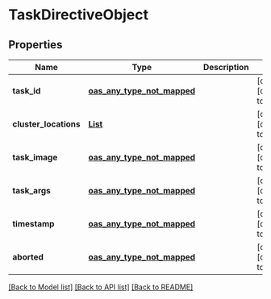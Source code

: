 # TaskDirectiveObject
## Properties

| Name | Type | Description | Notes |
|------------ | ------------- | ------------- | -------------|
| **task\_id** | [**oas_any_type_not_mapped**](.md) |  | [optional] [default to null] |
| **cluster\_locations** | [**List**](AnyType.md) |  | [optional] [default to null] |
| **task\_image** | [**oas_any_type_not_mapped**](.md) |  | [optional] [default to null] |
| **task\_args** | [**oas_any_type_not_mapped**](.md) |  | [optional] [default to null] |
| **timestamp** | [**oas_any_type_not_mapped**](.md) |  | [optional] [default to null] |
| **aborted** | [**oas_any_type_not_mapped**](.md) |  | [optional] [default to null] |

[[Back to Model list]](../README.md#documentation-for-models) [[Back to API list]](../README.md#documentation-for-api-endpoints) [[Back to README]](../README.md)

